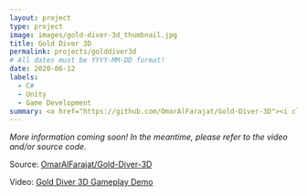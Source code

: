 ```yaml
---
layout: project
type: project
image: images/gold-diver-3d_thumbnail.jpg
title: Gold Diver 3D
permalink: projects/golddiver3d
# All dates must be YYYY-MM-DD format!
date: 2020-06-12
labels:
  - C#
  - Unity
  - Game Development
summary: <a href="https://github.com/OmarAlFarajat/Gold-Diver-3D"><i class="large github icon"></i></a><a href="https://www.youtube.com/watch?v=sOH0t1z6z34"><i class="large youtube icon "></i></a>Dive for gold while avoiding an onslaught of deep-sea monstrosities! Now in 3D!
---
```

*More information coming soon! In the meantime, please refer to the video and/or source code.*  

Source: <a href="https://github.com/OmarAlFarajat/Gold-Diver-3D"><i class="large github icon"></i>OmarAlFarajat/Gold-Diver-3D</a>  

Video: <a href="https://www.youtube.com/watch?v=sOH0t1z6z34"><i class="large youtube icon "></i>Gold Diver 3D Gameplay Demo</a>